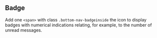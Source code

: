 ## Badge

Add one `<span>` with class `.bottom-nav-badgeinside` the icon to display badges with numerical indications relating, for example, to the number of unread messages.

<!-- STORY -->
